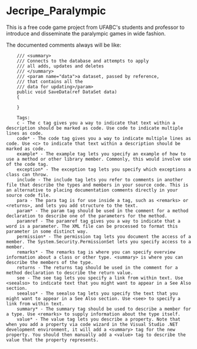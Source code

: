 # Jecripe_Paralympic
This is a free code game project from UFABC's students and professor to introduce and disseminate the paralympic games in wide fashion. 

The documented comments always will be like:
  	
		/// <summary>
		/// Connects to the database and attempts to apply 
		/// all adds, updates and deletes
		/// </summary>
		/// <param name="data">a dataset, passed by reference, 
		/// that contains all the 
		/// data for updating>/param>
		public void SaveData(ref DataSet data)
		{
		
		}

		Tags:
		c - The c tag gives you a way to indicate that text within a description should be marked as code. Use code to indicate multiple lines as code.
		code* - The code tag gives you a way to indicate multiple lines as code. Use <c> to indicate that text within a description should be marked as code.
		example* - The example tag lets you specify an example of how to use a method or other library member. Commonly, this would involve use of the code tag.
		exception* - The exception tag lets you specify which exceptions a class can throw.
		include - The include tag lets you refer to comments in another file that describe the types and members in your source code. This is an alternative to placing documentation comments directly in your source code file.
		para - The para tag is for use inside a tag, such as <remarks> or <returns>, and lets you add structure to the text.
		param* - The param tag should be used in the comment for a method declaration to describe one of the parameters for the method.
		paramref - The paramref tag gives you a way to indicate that a word is a parameter. The XML file can be processed to format this parameter in some distinct way.
		permission* - The permission tag lets you document the access of a member. The System.Security.PermissionSet lets you specify access to a member.
		remarks* - The remarks tag is where you can specify overview information about a class or other type. <summary> is where you can describe the members of the type.
		returns - The returns tag should be used in the comment for a method declaration to describe the return value.
		see - The see tag lets you specify a link from within text. Use <seealso> to indicate text that you might want to appear in a See Also section.
		seealso* - The seealso tag lets you specify the text that you might want to appear in a See Also section. Use <see> to specify a link from within text.
		summary* - The summary tag should be used to describe a member for a type. Use <remarks> to supply information about the type itself.
		value* - The value tag lets you describe a property. Note that when you add a property via code wizard in the Visual Studio .NET development environment, it will add a <summary> tag for the new property. You should then manually add a <value> tag to describe the value that the property represents.
